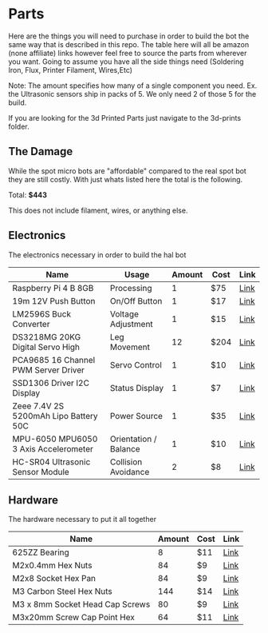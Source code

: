 # Parts

Here are the things you will need to purchase in order to build the bot the same way that is described in this repo. 
The table here will all be amazon (none affiliate) links however feel free to source the parts from wherever you want.
Going to assume you have all the side things need (Soldering Iron, Flux, Printer Filament, Wires,Etc) 

Note: The amount specifies how many of a single component you need. Ex. the Ultrasonic sensors ship in packs of 5. We only need 2 of those 5 for the build.

If you are looking for the 3d Printed Parts just navigate to the 3d-prints folder.

## The Damage

While the spot micro bots are "affordable" compared to the real spot bot they are still costly. With just whats listed here the total is the following.

Total: **$443**

This does not include filament, wires, or anything else.

## Electronics

The electronics necessary in order to build the hal bot

| Name |Usage | Amount | Cost | Link |
|------| ------| ---------------|-----------------|--------------|
| Raspberry Pi 4 B 8GB                  | Processing                | 1 | $75 | [Link](https://www.amazon.com/dp/B0899VXM8F) |
| 19m 12V Push Button                   | On/Off Button             | 1 | $17| [Link](https://www.amazon.com/dp/B08225LGRT) | 
| LM2596S Buck Converter                | Voltage Adjustment        | 1 | $15| [Link](https://www.amazon.com/dp/B085WC5G8N) | 
| DS3218MG 20KG Digital Servo High      | Leg Movement              | 12 | $204| [Link](https://www.amazon.com/dp/B076CNKQX4) |
| PCA9685 16 Channel PWM Server Driver  | Servo Control             | 1 | $10 | [Link](https://www.amazon.com/dp/B014KTSMLA)
| SSD1306 Driver I2C Display            | Status Display            | 1 | $7 | [Link](https://www.amazon.com/dp/B072Q2X2LL)
| Zeee 7.4V 2S 5200mAh Lipo Battery 50C | Power Source              | 1 | $35 | [Link](https://www.amazon.com/dp/B08DD38XKV)
| MPU-6050 MPU6050 3 Axis Accelerometer | Orientation / Balance     | 1 | $10 | [Link](https://www.amazon.com/dp/B00LP25V1A)
| HC-SR04 Ultrasonic Sensor Module      | Collision Avoidance       | 2 | $8 |[Link](https://www.amazon.com/dp/B07R7RMXTY)

## Hardware

The hardware necessary to put it all together

| Name | Amount | Cost | Link |
|------| ------| ----------------|--------------|
| 625ZZ Bearing                   | 8 | $11 |[Link](https://www.amazon.com/dp/B081YRKRNS)
| M2x0.4mm Hex Nuts               | 84 | $9 |[Link](https://www.amazon.com/dp/B07H3SXSN2)
| M2x8 Socket Hex Pan             | 84 | $9 |[Link](https://www.amazon.com/dp/B01EZPNXZO)
| M3 Carbon Steel Hex Nuts        | 144 | $14 |[Link](https://www.amazon.com/dp/B07H3SXSN2)
| M3 x 8mm Socket Head Cap Screws | 80 | $9 | [Link](https://www.amazon.com/dp/B07NTG92SL)
| M3x20mm Screw Cap Point Hex     | 64 | $11 | [Link](https://www.amazon.com/dp/B0143GZHDG)

